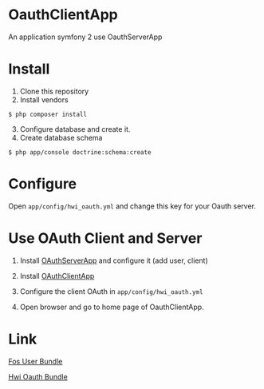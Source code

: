 OauthClientApp
==============

An application symfony 2 use OauthServerApp

# Install

1) Clone this repository
2) Install vendors 

```shell
$ php composer install
```

3) Configure database and create it.
4) Create database schema

```shell
$ php app/console doctrine:schema:create
```

# Configure

Open `app/config/hwi_oauth.yml` and change this key for your Oauth server.


# Use OAuth Client and Server

1) Install [OAuthServerApp](https://github.com/macintoshplus/OauthServerApp) and configure it (add user, client)

2) Install [OAuthClientApp](https://github.com/macintoshplus/OauthClientApp)

3) Configure the client OAuth in `app/config/hwi_oauth.yml`

4) Open browser and go to home page of OauthClientApp.


# Link

[Fos User Bundle](https://github.com/FriendsOfSymfony/FOSUserBundle)

[Hwi Oauth Bundle](https://github.com/hwi/HWIOAuthBundle)
